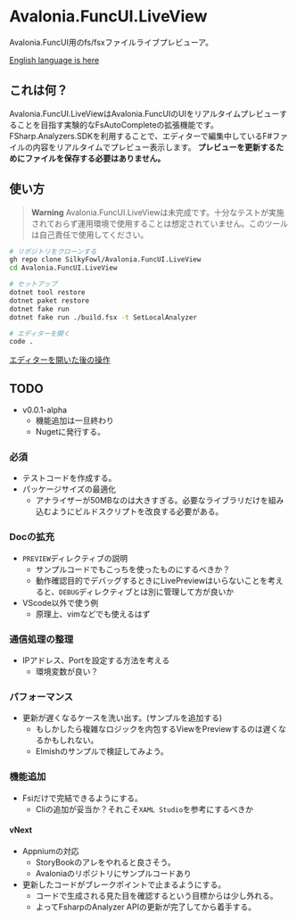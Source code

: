 [fantomas]: https://github.com/fsprojects/fantomas
[f# formatting]: https://marketplace.visualstudio.com/items?itemName=asti.fantomas-vs
[origin]: https://github.com/SilkyFowl/Avalonia.FuncUI.LiveView
[Howto-Video]: https://user-images.githubusercontent.com/16532218/170818646-29ded885-bc2a-4336-909a-b17fc7242345.mp4

# Avalonia.FuncUI.LiveView

Avalonia.FuncUI用のfs/fsxファイルライブプレビューア。

[English language is here][origin]

## これは何？

Avalonia.FuncUI.LiveViewはAvalonia.FuncUIのUIをリアルタイムプレビューすることを目指す実験的なFsAutoCompleteの拡張機能です。
FSharp.Analyzers.SDKを利用することで、エディターで編集中しているF#ファイルの内容をリアルタイムでプレビュー表示します。
**プレビューを更新するためにファイルを保存する必要はありません。**

## 使い方

> **Warning**
> Avalonia.FuncUI.LiveViewは未完成です。十分なテストが実施されておらず運用環境で使用することは想定されていません。このツールは自己責任で使用してください。

```sh
# リポジトリをクローンする
gh repo clone SilkyFowl/Avalonia.FuncUI.LiveView
cd Avalonia.FuncUI.LiveView

# セットアップ
dotnet tool restore
dotnet paket restore
dotnet fake run
dotnet fake run ./build.fsx -t SetLocalAnalyzer

# エディターを開く
code .
```

[エディターを開いた後の操作][Howto-Video]

## TODO

- v0.0.1-alpha
  - 機能追加は一旦終わり
  - Nugetに発行する。

### 必須

- テストコードを作成する。
- パッケージサイズの最適化
  - アナライザーが50MBなのは大きすぎる。必要なライブラリだけを組み込むようにビルドスクリプトを改良する必要がある。

### Docの拡充

- `PREVIEW`ディレクティブの説明
  - サンプルコードでもこっちを使ったものにするべきか？
  - 動作確認目的でデバッグするときにLivePreviewはいらないことを考えると、`DEBUG`ディレクティブとは別に管理して方が良いか
- VScode以外で使う例
  - 原理上、vimなどでも使えるはず

### 通信処理の整理

- IPアドレス、Portを設定する方法を考える
  - 環境変数が良い？

### パフォーマンス

- 更新が遅くなるケースを洗い出す。(サンプルを追加する)
  - もしかしたら複雑なロジックを内包するViewをPreviewするのは遅くなるかもしれない。
  - Elmishのサンプルで検証してみよう。

### 機能追加

- Fsiだけで完結できるようにする。
  - Cliの追加が妥当か？それこそ`XAML Studio`を参考にするべきか

#### vNext

- Appniumの対応
  - StoryBookのアレをやれると良さそう。
  - Avaloniaのリポジトリにサンプルコードあり
- 更新したコードがブレークポイントで止まるようにする。
  - コードで生成される見た目を確認するという目標からは少し外れる。
  - よってFsharpのAnalyzer APIの更新が完了してから着手する。
